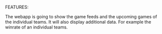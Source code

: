 FEATURES:

The webapp is going to show the game feeds and the upcoming games of the individual teams.
It will also display additional data. For example the winrate of an individual teams.
